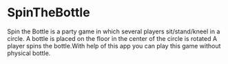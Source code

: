 # SpinTheBottle
Spin the Bottle is a party game in which several players sit/stand/kneel in a circle. A bottle is placed on the floor in the center of the circle is rotated A player spins the bottle.With help of this app you can play this game without physical bottle.


